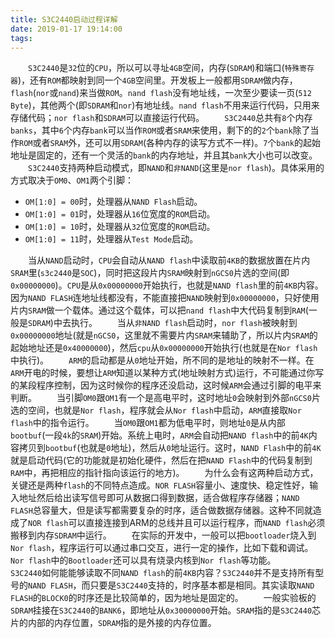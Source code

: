 ```yaml
---
title: S3C2440启动过程详解
date: 2019-01-17 19:14:00
tags:
---
```

&emsp;&emsp;`S3C2440`是`32`位的`CPU`，所以可以寻址`4GB`空间，内存(`SDRAM`)和端口(`特殊寄存器`)，还有`ROM`都映射到同一个`4GB`空间里。开发板上一般都用`SDRAM`做内存，`flash`(`nor`或`nand`)来当做`ROM`。`nand flash`没有地址线，一次至少要读一页(`512 Byte`)，其他两个(即`SDRAM`和`nor`)有地址线。`nand flash`不用来运行代码，只用来存储代码；`nor flash`和`SDRAM`可以直接运行代码。
&emsp;&emsp;`S3C2440`总共有`8`个内存`banks`，其中`6`个内存`bank`可以当作`ROM`或者`SRAM`来使用，剩下的的`2`个`bank`除了当作`ROM`或者`SRAM`外，还可以用`SDRAM`(各种内存的读写方式不一样)。`7`个`bank`的起始地址是固定的，还有一个灵活的`bank`的内存地址，并且其`bank`大小也可以改变。
&emsp;&emsp;`S3C2440`支持两种启动模式，即`NAND`和`非NAND`(这里是`nor flash`)。具体采用的方式取决于`OM0`、`OM1`两个引脚：

- `OM[1:0] = 00`时，处理器从`NAND Flash`启动。
- `OM[1:0] = 01`时，处理器从`16`位宽度的`ROM`启动。
- `OM[1:0] = 10`时，处理器从`32`位宽度的`ROM`启动。
- `OM[1:0] = 11`时，处理器从`Test Mode`启动。

&emsp;&emsp;当从`NAND`启动时，`CPU`会自动从`NAND flash`中读取前`4KB`的数据放置在片内`SRAM`里(`s3c2440`是`SOC`)，同时把这段片内`SRAM`映射到`nGCS0`片选的空间(即`0x00000000`)。`CPU`是从`0x00000000`开始执行，也就是`NAND flash`里的前`4KB`内容。因为`NAND FLASH`连地址线都没有，不能直接把`NAND`映射到`0x00000000`，只好使用片内`SRAM`做一个载体。通过这个载体，可以把`nand flash`中大代码复制到`RAM`(一般是`SDRAM`)中去执行。
&emsp;&emsp;当从`非NAND flash`启动时，`nor flash`被映射到`0x00000000`地址(就是`nGCS0`，这里就不需要片内`SRAM`来辅助了，所以片内`SRAM`的起始地址还是`0x40000000`)，然后`cpu`从`0x00000000`开始执行(也就是在`Nor flash`中执行)。
&emsp;&emsp;`ARM`的启动都是从`0`地址开始，所不同的是地址的映射不一样。在`ARM`开电的时候，要想让`ARM`知道以某种方式(地址映射方式)运行，不可能通过你写的某段程序控制，因为这时候你的程序还没启动，这时候`ARM`会通过引脚的电平来判断。
&emsp;&emsp;当引脚`OM0`跟`OM1`有一个是高电平时，这时地址`0`会映射到外部`nGCS0`片选的空间，也就是`Nor flash`，程序就会从`Nor flash`中启动，`ARM`直接取`Nor flash`中的指令运行。
&emsp;&emsp;当`OM0`跟`OM1`都为低电平时，则地址`0`是从内部`bootbuf`(一段`4k`的`SRAM`)开始。系统上电时，`ARM`会自动把`NAND flash`中的前`4K`内容拷贝到`bootbuf`(也就是`0`地址)，然后从`0`地址运行。这时，`NAND Flash`中的前`4K`就是启动代码(它的功能就是初始化硬件，然后在把`NAND Flash`中的代码复制到`RAM`中，再把相应的指针指向该运行的地方)。
&emsp;&emsp;为什么会有这两种启动方式，关键还是两种`flash`的不同特点造成。`NOR FLASH`容量小、速度快、稳定性好，输入地址然后给出读写信号即可从数据口得到数据，适合做程序存储器；`NAND FLASH`总容量大，但是读写都需要复杂的时序，适合做数据存储器。这种不同就造成了`NOR flash`可以直接连接到ARM的总线并且可以运行程序，而`NAND flash`必须搬移到内存`SDRAM`中运行。
&emsp;&emsp;在实际的开发中，一般可以把`bootloader`烧入到`Nor flash`，程序运行可以通过串口交互，进行一定的操作，比如下载和调试。`Nor flash`中的`Bootloader`还可以具有烧录内核到`Nor flash`等功能。
&emsp;&emsp;`S3C2440`如何能能够读取不同`NAND flash`的前`4KB`内容？`S3C2440`并不是支持所有型号的`NAND FLASH`，而只要是`S3C2440`支持的，时序基本都是相同。其实读取`NAND FLASH`的`BLOCK0`的时序还是比较简单的，因为地址是固定的。
&emsp;&emsp;一般实验板的`SDRAM`挂接在`S3C2440`的`BANK6`，即地址从`0x30000000`开始。`SRAM`指的是`S3C2440`芯片的内部的内存位置，`SDRAM`指的是外接的内存位置。
